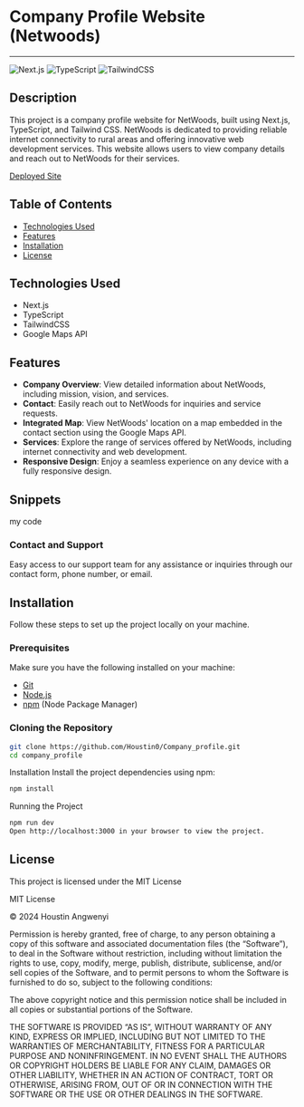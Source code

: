 # Company Profile Website (Netwoods)
<!-- ![Project Banner](https://yourcompanybanner.com/banner.png) -->
---

![Next.js](https://img.shields.io/badge/-Next_JS_14-black?style=for-the-badge&logoColor=white&logo=nextdotjs&color=000000)
![TypeScript](https://img.shields.io/badge/-TypeScript-black?style=for-the-badge&logoColor=white&logo=typescript&color=3178C6)
![TailwindCSS](https://img.shields.io/badge/-TailwindCSS-black?style=for-the-badge&logoColor=white&logo=tailwindcss&color=38B2AC)

## Description

This project is a company profile website for NetWoods, built using Next.js, TypeScript, and Tailwind CSS. NetWoods is dedicated to providing reliable internet connectivity to rural areas and offering innovative web development services. This website allows users to view company details and reach out to NetWoods for their services.

[Deployed Site](https://netwoods.onrender.com/)

## Table of Contents

- [Technologies Used](#technologies-used)
- [Features](#features)
- [Installation](#installation)
- [License](#license)

## Technologies Used

- Next.js
- TypeScript
- TailwindCSS
- Google Maps API

## Features

- **Company Overview**: View detailed information about NetWoods, including mission, vision, and services.
- **Contact**: Easily reach out to NetWoods for inquiries and service requests.
- **Integrated Map**: View NetWoods' location on a map embedded in the contact section using the Google Maps API.
- **Services**: Explore the range of services offered by NetWoods, including internet connectivity and web development.
- **Responsive Design**: Enjoy a seamless experience on any device with a fully responsive design.

## Snippets

my code

### Contact and Support

Easy access to our support team for any assistance or inquiries through our contact form, phone number, or email.

## Installation

Follow these steps to set up the project locally on your machine.

### Prerequisites

Make sure you have the following installed on your machine:

- [Git](https://git-scm.com/)
- [Node.js](https://nodejs.org/en)
- [npm](https://www.npmjs.com/) (Node Package Manager)

### Cloning the Repository

```bash
git clone https://github.com/Houstin0/Company_profile.git
cd company_profile
```

Installation
Install the project dependencies using npm:

```bash
npm install
```

Running the Project

```bash
npm run dev
Open http://localhost:3000 in your browser to view the project.
```

## License

This project is licensed under the MIT License 

MIT License

© 2024 Houstin Angwenyi

Permission is hereby granted, free of charge, to any person obtaining a copy of this software and associated documentation files (the “Software”), to deal in the Software without restriction, including without limitation the rights to use, copy, modify, merge, publish, distribute, sublicense, and/or sell copies of the Software, and to permit persons to whom the Software is furnished to do so, subject to the following conditions:

The above copyright notice and this permission notice shall be included in all copies or substantial portions of the Software.

THE SOFTWARE IS PROVIDED “AS IS”, WITHOUT WARRANTY OF ANY KIND, EXPRESS OR IMPLIED, INCLUDING BUT NOT LIMITED TO THE WARRANTIES OF MERCHANTABILITY, FITNESS FOR A PARTICULAR PURPOSE AND NONINFRINGEMENT. IN NO EVENT SHALL THE AUTHORS OR COPYRIGHT HOLDERS BE LIABLE FOR ANY CLAIM, DAMAGES OR OTHER LIABILITY, WHETHER IN AN ACTION OF CONTRACT, TORT OR OTHERWISE, ARISING FROM, OUT OF OR IN CONNECTION WITH THE SOFTWARE OR THE USE OR OTHER DEALINGS IN THE SOFTWARE.

